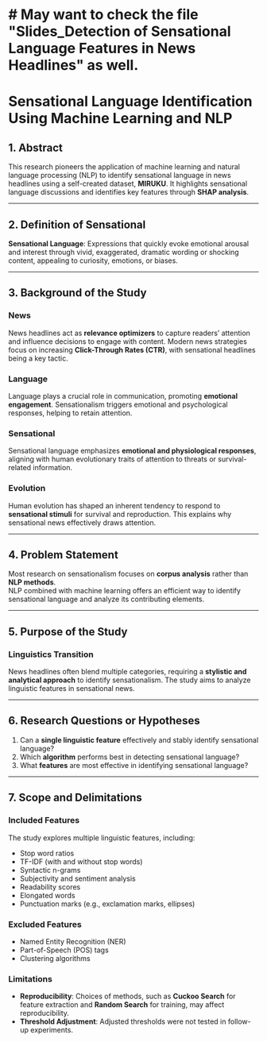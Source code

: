 # # May want to check the file "Slides_Detection of Sensational Language Features in News Headlines" as well.
# Sensational Language Identification Using Machine Learning and NLP

## 1. Abstract
This research pioneers the application of machine learning and natural language processing (NLP) to identify sensational language in news headlines using a self-created dataset, **MIRUKU**. It highlights sensational language discussions and identifies key features through **SHAP analysis**.

---

## 2. Definition of Sensational
**Sensational Language**: Expressions that quickly evoke emotional arousal and interest through vivid, exaggerated, dramatic wording or shocking content, appealing to curiosity, emotions, or biases.

---

## 3. Background of the Study
### News
News headlines act as **relevance optimizers** to capture readers’ attention and influence decisions to engage with content. Modern news strategies focus on increasing **Click-Through Rates (CTR)**, with sensational headlines being a key tactic.

### Language
Language plays a crucial role in communication, promoting **emotional engagement**. Sensationalism triggers emotional and psychological responses, helping to retain attention.

### Sensational
Sensational language emphasizes **emotional and physiological responses**, aligning with human evolutionary traits of attention to threats or survival-related information.

### Evolution
Human evolution has shaped an inherent tendency to respond to **sensational stimuli** for survival and reproduction. This explains why sensational news effectively draws attention.

---

## 4. Problem Statement
Most research on sensationalism focuses on **corpus analysis** rather than **NLP methods**.  
NLP combined with machine learning offers an efficient way to identify sensational language and analyze its contributing elements.

---

## 5. Purpose of the Study
### Linguistics Transition
News headlines often blend multiple categories, requiring a **stylistic and analytical approach** to identify sensationalism. The study aims to analyze linguistic features in sensational news.

---

## 6. Research Questions or Hypotheses
1. Can a **single linguistic feature** effectively and stably identify sensational language?  
2. Which **algorithm** performs best in detecting sensational language?  
3. What **features** are most effective in identifying sensational language?

---

## 7. Scope and Delimitations
### Included Features
The study explores multiple linguistic features, including:
- Stop word ratios
- TF-IDF (with and without stop words)
- Syntactic n-grams
- Subjectivity and sentiment analysis
- Readability scores
- Elongated words
- Punctuation marks (e.g., exclamation marks, ellipses)

### Excluded Features
- Named Entity Recognition (NER)
- Part-of-Speech (POS) tags
- Clustering algorithms

### Limitations
- **Reproducibility**: Choices of methods, such as **Cuckoo Search** for feature extraction and **Random Search** for training, may affect reproducibility.
- **Threshold Adjustment**: Adjusted thresholds were not tested in follow-up experiments.


